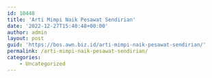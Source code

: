 ```yaml
---
id: 10448
title: 'Arti Mimpi Naik Pesawat Sendirian'
date: '2022-12-27T15:40:48+00:00'
author: admin
layout: post
guid: 'https://bos.awn.biz.id/arti-mimpi-naik-pesawat-sendirian/'
permalink: /arti-mimpi-naik-pesawat-sendirian/
categories:
    - Uncategorized
---
```


